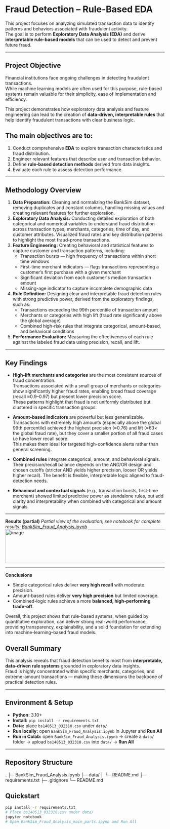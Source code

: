 # Fraud Detection – Rule-Based EDA

This project focuses on analyzing simulated transaction data to identify patterns and behaviors associated with fraudulent activity.  
The goal is to perform **Exploratory Data Analysis (EDA)** and derive **interpretable rule-based models** that can be used to detect and prevent future fraud.

---

## Project Objective
Financial institutions face ongoing challenges in detecting fraudulent transactions.  
While machine learning models are often used for this purpose, rule-based systems remain valuable for their simplicity, ease of implementation and efficiency.  

This project demonstrates how exploratory data analysis and feature engineering can lead to the creation of **data-driven, interpretable rules** that help identify fraudulent transactions with clear business logic.

## The main objectives are to:
1. Conduct comprehensive **EDA** to explore transaction characteristics and fraud distribution.  
2. Engineer relevant features that describe user and transaction behavior.  
3. Define **rule-based detection methods** derived from data insights.  
4. Evaluate each rule to assess detection performance.

---

## Methodology Overview
1. **Data Preparation:** Cleaning and normalizing the BankSim dataset, removing duplicates and constant columns, handling missing values and creating relevant features for further exploration.  
2. **Exploratory Data Analysis:** Conducting detailed exploration of both categorical and numerical variables to understand fraud distribution across transaction types, merchants, categories, time of day, and customer attributes. Visualized fraud rates and key distribution patterns to highlight the most fraud-prone transactions.
3. **Feature Engineering:** Creating behavioral and statistical features to capture customer and transaction patterns, including:
   - Transaction bursts — high frequency of transactions within short time windows  
   - First-time merchant indicators — flags transactions representing a customer’s first purchase with a given merchant  
   - Significant deviation from each customer's median transaction amount  
   - Missing-age indicator to capture incomplete demographic data 
4. **Rule Definition:** Designing clear and interpretable fraud detection rules with strong predictive power, derived from the exploratory findings, such as:
   - Transactions exceeding the 99th percentile of transaction amount  
   - Merchants or categories with high lift (fraud rate significantly above the global average)  
   - Combined high-risk rules that integrate categorical, amount-based, and behavioral conditions
5. **Performance Evaluation:** Measuring the effectiveness of each rule against the labeled fraud data using precision, recall, and lift.

---

## Key Findings

- **High-lift merchants and categories** are the most consistent sources of fraud concentration.  
  Transactions associated with a small group of merchants or categories show significantly higher fraud rates, 
  enabling broad fraud coverage (recall ≈0.9–0.97) but present lower precision score.  
  These patterns highlight that fraud is not uniformly distributed but clustered in specific transaction groups.

- **Amount-based indicators** are powerful but less generalizable.  
  Transactions with extremely high amounts (especially above the global 99th percentile) 
  achieved the highest precision (≈0.76) and lift (≈63× the global fraud rate), 
  but they cover a smaller portion of all fraud cases i.e have lower recall score.  
  This makes them ideal for targeted high-confidence alerts rather than general screening.

- **Combined rules** integrate categorical, amount, and behavioral signals. 
  Their precision/recall balance depends on the AND/OR design and chosen cutoffs (stricter AND yields higher precision, looser OR yields higher recall). 
  The benefit is flexible, interpretable logic aligned to fraud-detection needs.


- **Behavioral and contextual signals** (e.g., transaction bursts, first-time merchant) showed limited predictive power as standalone rules, 
  but add clarity and interpretability when combined with categorical and amount signals.


---
**Results (partial)**
*Partial view of the evaluation; see notebook for complete results: [BankSim_Fraud_Analysis.ipynb](./BankSim_Fraud_Analysis.ipynb)*
<img width="550" height="107" alt="image" src="https://github.com/user-attachments/assets/107dfe06-3bec-4178-a1fd-e77619b09769" />


---

**Conclusions**
- Simple categorical rules deliver **very high recall** with moderate precision.  
- Amount-based rules deliver **very high precision** but limited coverage.  
- Combined-logic rules achieve a more **balanced, high-performing trade-off**.

Overall, this project shows that rule-based systems, when guided by quantitative exploration, can deliver strong real-world performance,
providing transparency, explainability, and a solid foundation for extending into machine-learning–based fraud models.

## Overall Summary

This analysis reveals that fraud detection benefits most from **interpretable, data-driven rule systems** grounded in exploratory data insights.  
Fraud is highly concentrated within specific merchants, categories, and extreme-amount transactions — 
making these dimensions the backbone of practical detection rules.

--- 
## Environment & Setup
- **Python:** 3.10+
- **Install:** `pip install -r requirements.txt`
- **Data:** place `bs140513_032310.csv` under `data/`
- **Run locally:** open `BankSim_Fraud_Analysis.ipynb` in Jupyter and **Run All**
- **Run in Colab:** open `BankSim_Fraud_Analysis.ipynb` → create a `data/` folder → upload `bs140513_032310.csv` into `data/` → **Run All**
---

## Repository Structure
.
├─ BankSim_Fraud_Analysis.ipynb
├─ data/
│  └─ README.md
├─ requirements.txt
├─ .gitignore
└─ README.md

## Quickstart

```bash
pip install -r requirements.txt
# Place bs140513_032310.csv under data/
jupyter notebook
# Open BankSim_Fraud_Analysis_main_parts.ipynb and Run All
